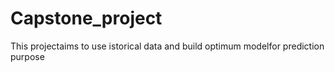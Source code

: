 # Capstone_project
This projectaims to use istorical data and build optimum modelfor prediction purpose
